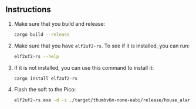 ## Instructions

1. Make sure that you build and release:
    ```bash
    cargo build --release
    ```

2. Make sure that you have `elf2uf2-rs`. To see if it is installed, you can run:
    ```bash
    elf2uf2-rs --help
    ```

3. If it is not installed, you can use this command to install it:
    ```bash
    cargo install elf2uf2-rs
    ```

4. Flash the soft to the Pico:
    ```bash
    elf2uf2-rs.exe -d -s ./target/thumbv6m-none-eabi/release/house_alarm
    ```
